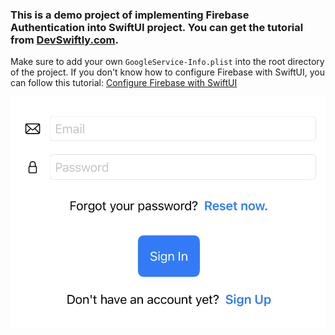 ### This is a demo project of implementing Firebase Authentication into SwiftUI project. You can get the tutorial from [DevSwiftly.com](https://devswiftly.com/add-firebase-authentication-to-your-swiftui-app/). 

Make sure to add your own `GoogleService-Info.plist` into the root directory of the project. If you don't know how to configure Firebase with SwiftUI, you can follow this tutorial:  [Configure Firebase with SwiftUI](https://devswiftly.com/configure-firebase-with-swiftui/)

![screenshot](app.png)
